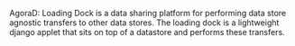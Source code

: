 AgoraD: Loading Dock is a data sharing platform for performing data store agnostic transfers to other data stores. The
loading dock is a lightweight django applet that sits on top of a datastore and performs these transfers.